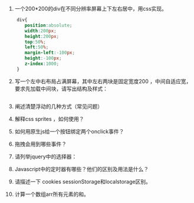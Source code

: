 1. 一个200*200的div在不同分辨率屏幕上下左右居中，用css实现。

```css
    div{
       position:absolute;
       width:200px;
       height:200px;
       top:50%;
       left:50%;
       margin-left:-100px;
       height:-100px;
       z-index:1000;
    }
```

2. 写一个左中右布局占满屏幕，其中左右两块是固定宽度200 ，中间自适应宽，要求先加载中间块，请写出结构及样式：

```html

```

3. 阐述清楚浮动的几种方式（常见问题）

4. 解释css sprites ，如何使用？

5. 如何用原生js给一个按钮绑定两个onclick事件？

6. 拖拽会用到哪些事件？

7. 请列举jquery中的选择器：

8. Javascript中的定时器有哪些？他们的区别及用法是什么？

9. 请描述一下 cookies sessionStorage和localstorage区别。

10. 计算一个数组arr所有元素的和。